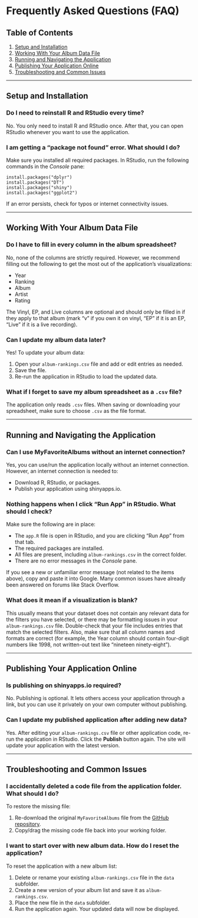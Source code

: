 # Frequently Asked Questions (FAQ)

## Table of Contents
1. [Setup and Installation](#one)
2. [Working With Your Album Data File](#two)
3. [Running and Navigating the Application](#three)
4. [Publishing Your Application Online](#four)
5. [Troubleshooting and Common Issues](#five)

<hr>
<a id="one"></a>

## Setup and Installation

### Do I need to reinstall R and RStudio every time? 
No. You only need to install R and RStudio once. After that, you can open RStudio whenever you want to use the application.

### I am getting a “package not found” error. What should I do? 
Make sure you installed all required packages. 
In RStudio, run the following commands in the *Console* pane:
```
install.packages("dplyr")
install.packages("DT")
install.packages("shiny")
install.packages("ggplot2")
```
If an error persists, check for typos or internet connectivity issues.

<hr>

<a id="two"></a>

## Working With Your Album Data File

### Do I have to fill in every column in the album spreadsheet?
No, none of the columns are strictly required. However, we recommend filling out the following to get the most out of the application’s visualizations:
- Year
- Ranking
- Album
- Artist 
- Rating

The Vinyl, EP, and Live columns are optional and should only be filled in if they apply to that album (mark “v” if you own it on vinyl, “EP” if it is an EP, “Live” if it is a live recording).

### Can I update my album data later? 
Yes!
To update your album data:
1. Open your ```album-rankings.csv``` file and add or edit entries as needed. 
2. Save the file. 
3. Re-run the application in RStudio to load the updated data.

### What if I forget to save my album spreadsheet as a ```.csv``` file? 
The application only reads ```.csv``` files. When saving or downloading your spreadsheet, make sure to choose ```.csv``` as the file format.

<hr>

<a id="three"></a>

## Running and Navigating the Application
### Can I use MyFavoriteAlbums without an internet connection?
Yes, you can use/run the application locally without an internet connection. However, an internet connection is needed to:
- Download R, RStudio, or packages.
- Publish your application using shinyapps.io.

### Nothing happens when I click “Run App” in RStudio. What should I check? 
Make sure the following are in place:
- The ```app.R``` file is open in RStudio, and you are clicking “Run App” from that tab.
- The required packages are installed. 
- All files are present, including ```album-rankings.csv``` in the correct folder.
- There are no error messages in the *Console* pane.

If you see a new or unfamiliar error message (not related to the items above), copy and paste it into Google. Many common issues have already been answered on forums like Stack Overflow.

### What does it mean if a visualization is blank? 
This usually means that your dataset does not contain any relevant data for the filters you have selected, or there may be formatting issues in your ```album-rankings.csv``` file. Double-check that your file includes entries that match the selected filters. Also, make sure that all column names and formats are correct (for example, the Year column should contain four-digit numbers like 1998, not written-out text like “nineteen ninety-eight”).

<hr>
<a id="four"></a>

## Publishing Your Application Online

### Is publishing on shinyapps.io required? 
No. Publishing is optional. It lets others access your application through a link, but you can use it privately on your own computer without publishing.

### Can I update my published application after adding new data? 
Yes. After editing your ```album-rankings.csv``` file or other application code, re-run the application in RStudio. Click the **Publish** button again. The site will update your application with the latest version.

<hr>
<a id="five"></a>

## Troubleshooting and Common Issues

### I accidentally deleted a code file from the application folder. What should I do?
To restore the missing file:
1. Re-download the original ```MyFavoriteAlbums``` file from the [GitHub repository](https://github.com/UW-Example-Student/MyFavoriteAlbums).
2. Copy/drag the missing code file back into your working folder.

### I want to start over with new album data. How do I reset the application?
To reset the application with a new album list: 
1. Delete or rename your existing ```album-rankings.csv``` file in the ```data``` subfolder. 
2. Create a new version of your album list and save it as ```album-rankings.csv```. 
3. Place the new file in the ```data``` subfolder. 
4. Run the application again. Your updated data will now be displayed.
